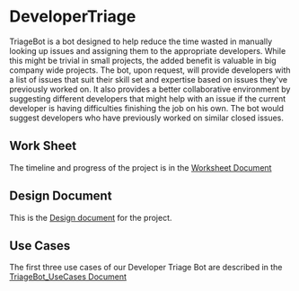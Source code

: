 # DeveloperTriage

TriageBot is a bot designed to help reduce the time wasted in manually looking up issues and assigning them to the appropriate developers. While this might be trivial in small projects, the added benefit is valuable in big company wide projects. The bot, upon request, will provide developers with a list of issues that suit their skill set and expertise based on issues they've previously worked on. It also provides a better collaborative environment by suggesting different developers that might help with an issue if the current developer is having difficulties finishing the job on his own. The bot would suggest developers who have previously worked on similar closed issues.

## Work Sheet

The timeline and progress of the project is in the [Worksheet Document](https://github.ncsu.edu/maalbash/DeveloperTriage/blob/master/WORKSHEET.md)

## Design Document

This is the [Design document](https://github.ncsu.edu/maalbash/DeveloperTriage/blob/master/FIXDESIGN.md "Design.md") for the project.

## Use Cases

The first three use cases of our Developer Triage Bot are described in the [TriageBot_UseCases Document](https://github.ncsu.edu/maalbash/DeveloperTriage/blob/master/TriageBot_UseCases.md)
